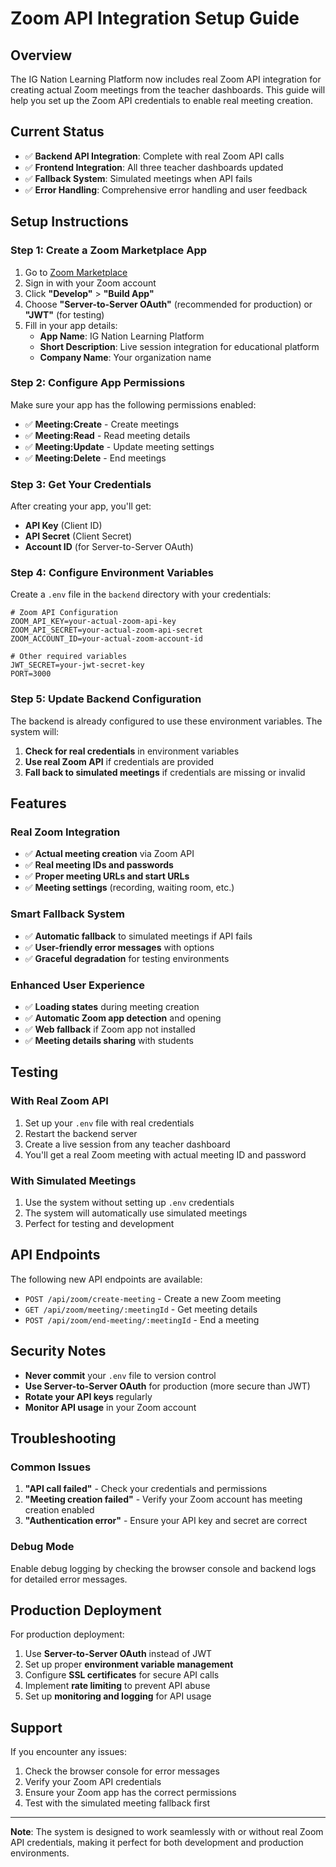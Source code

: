 # Zoom API Integration Setup Guide

## Overview
The IG Nation Learning Platform now includes real Zoom API integration for creating actual Zoom meetings from the teacher dashboards. This guide will help you set up the Zoom API credentials to enable real meeting creation.

## Current Status
- ✅ **Backend API Integration**: Complete with real Zoom API calls
- ✅ **Frontend Integration**: All three teacher dashboards updated
- ✅ **Fallback System**: Simulated meetings when API fails
- ✅ **Error Handling**: Comprehensive error handling and user feedback

## Setup Instructions

### Step 1: Create a Zoom Marketplace App

1. Go to [Zoom Marketplace](https://marketplace.zoom.us/)
2. Sign in with your Zoom account
3. Click **"Develop"** > **"Build App"**
4. Choose **"Server-to-Server OAuth"** (recommended for production) or **"JWT"** (for testing)
5. Fill in your app details:
   - **App Name**: IG Nation Learning Platform
   - **Short Description**: Live session integration for educational platform
   - **Company Name**: Your organization name

### Step 2: Configure App Permissions

Make sure your app has the following permissions enabled:
- ✅ **Meeting:Create** - Create meetings
- ✅ **Meeting:Read** - Read meeting details
- ✅ **Meeting:Update** - Update meeting settings
- ✅ **Meeting:Delete** - End meetings

### Step 3: Get Your Credentials

After creating your app, you'll get:
- **API Key** (Client ID)
- **API Secret** (Client Secret)
- **Account ID** (for Server-to-Server OAuth)

### Step 4: Configure Environment Variables

Create a `.env` file in the `backend` directory with your credentials:

```env
# Zoom API Configuration
ZOOM_API_KEY=your-actual-zoom-api-key
ZOOM_API_SECRET=your-actual-zoom-api-secret
ZOOM_ACCOUNT_ID=your-actual-zoom-account-id

# Other required variables
JWT_SECRET=your-jwt-secret-key
PORT=3000
```

### Step 5: Update Backend Configuration

The backend is already configured to use these environment variables. The system will:

1. **Check for real credentials** in environment variables
2. **Use real Zoom API** if credentials are provided
3. **Fall back to simulated meetings** if credentials are missing or invalid

## Features

### Real Zoom Integration
- ✅ **Actual meeting creation** via Zoom API
- ✅ **Real meeting IDs and passwords**
- ✅ **Proper meeting URLs and start URLs**
- ✅ **Meeting settings** (recording, waiting room, etc.)

### Smart Fallback System
- ✅ **Automatic fallback** to simulated meetings if API fails
- ✅ **User-friendly error messages** with options
- ✅ **Graceful degradation** for testing environments

### Enhanced User Experience
- ✅ **Loading states** during meeting creation
- ✅ **Automatic Zoom app detection** and opening
- ✅ **Web fallback** if Zoom app not installed
- ✅ **Meeting details sharing** with students

## Testing

### With Real Zoom API
1. Set up your `.env` file with real credentials
2. Restart the backend server
3. Create a live session from any teacher dashboard
4. You'll get a real Zoom meeting with actual meeting ID and password

### With Simulated Meetings
1. Use the system without setting up `.env` credentials
2. The system will automatically use simulated meetings
3. Perfect for testing and development

## API Endpoints

The following new API endpoints are available:

- `POST /api/zoom/create-meeting` - Create a new Zoom meeting
- `GET /api/zoom/meeting/:meetingId` - Get meeting details
- `POST /api/zoom/end-meeting/:meetingId` - End a meeting

## Security Notes

- **Never commit** your `.env` file to version control
- **Use Server-to-Server OAuth** for production (more secure than JWT)
- **Rotate your API keys** regularly
- **Monitor API usage** in your Zoom account

## Troubleshooting

### Common Issues

1. **"API call failed"** - Check your credentials and permissions
2. **"Meeting creation failed"** - Verify your Zoom account has meeting creation enabled
3. **"Authentication error"** - Ensure your API key and secret are correct

### Debug Mode

Enable debug logging by checking the browser console and backend logs for detailed error messages.

## Production Deployment

For production deployment:

1. Use **Server-to-Server OAuth** instead of JWT
2. Set up proper **environment variable management**
3. Configure **SSL certificates** for secure API calls
4. Implement **rate limiting** to prevent API abuse
5. Set up **monitoring and logging** for API usage

## Support

If you encounter any issues:

1. Check the browser console for error messages
2. Verify your Zoom API credentials
3. Ensure your Zoom app has the correct permissions
4. Test with the simulated meeting fallback first

---

**Note**: The system is designed to work seamlessly with or without real Zoom API credentials, making it perfect for both development and production environments.






















